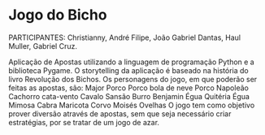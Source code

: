 # Jogo do Bicho

PARTICIPANTES: Christianny, André Filipe, João Gabriel Dantas, Haul Muller, Gabriel Cruz.

Aplicação de Apostas utilizando a linguagem de programação Python e a biblioteca Pygame.
O storytelling da aplicação é baseado na história do livro Revolução dos Bichos.
Os personagens do jogo, em que poderão ser feitas as apostas, são:
Major Porco
Porco bola de neve
Porco Napoleão 
Cachorro cata-vento
Cavalo Sansão
Burro Benjamin
Égua Quitéria
Égua Mimosa
Cabra Maricota
Corvo Moisés
Ovelhas
O jogo tem como objetivo prover diversão através de apostas, sem que seja necessário criar estratégias, por se tratar de um jogo de azar.
